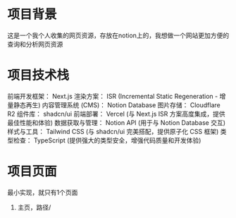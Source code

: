 # 项目背景

这是一个我个人收集的网页资源，存放在notion上的，我想做一个网站更加方便的查询和分析网页资源

# 项目技术栈

前端开发框架： Next.js
渲染方案： ISR (Incremental Static Regeneration - 增量静态再生)
内容管理系统 (CMS)： Notion Database
图片存储： Cloudflare R2
组件库： shadcn/ui
前端部署： Vercel (与 Next.js ISR 方案高度集成，提供最佳性能和体验)
数据获取与管理： Notion API (用于与 Notion Database 交互)
样式与工具： Tailwind CSS (与 shadcn/ui 完美搭配，提供原子化 CSS 框架)
类型检查： TypeScript (提供强大的类型安全，增强代码质量和开发体验)

# 项目页面

最小实现，就只有1个页面

1. 主页，路径/
